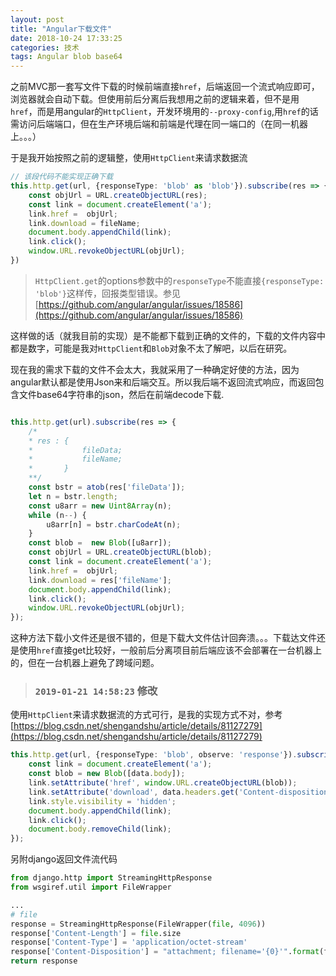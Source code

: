 ```yaml
---
layout: post
title: "Angular下载文件"
date: 2018-10-24 17:33:25
categories: 技术
tags: Angular blob base64
---
```


之前MVC那一套写文件下载的时候前端直接`href`，后端返回一个流式响应即可，浏览器就会自动下载。但使用前后分离后我想用之前的逻辑来着，但不是用`href`，而是用angular的`HttpClient`，开发环境用的`--proxy-config`,用`href`的话需访问后端端口，但在生产环境后端和前端是代理在同一端口的（在同一机器上。。。）

于是我开始按照之前的逻辑整，使用`HttpClient`来请求数据流

```typescript
// 该段代码不能实现正确下载
this.http.get(url, {responseType: 'blob' as 'blob'}).subscribe(res => {
    const objUrl = URL.createObjectURL(res);
    const link = document.createElement('a');
    link.href =  objUrl;
    link.download = fileName;
    document.body.appendChild(link);
    link.click();
    window.URL.revokeObjectURL(objUrl);
})
```

> `HttpClient.get`的options参数中的`responseType`不能直接`{responseType: 'blob'}`这样传，回报类型错误。参见[https://github.com/angular/angular/issues/18586](https://github.com/angular/angular/issues/18586)

这样做的话（就我目前的实现）是不能都下载到正确的文件的，下载的文件内容中都是数字，可能是我对`HttpClient`和`Blob`对象不太了解吧，以后在研究。


现在我的需求下载的文件不会太大，我就采用了一种确定好使的方法，因为angular默认都是使用Json来和后端交互。所以我后端不返回流式响应，而返回包含文件base64字符串的json，然后在前端decode下载.

```typescript

this.http.get(url).subscribe(res => {
    /*
    * res : {
    *           fileData;
    *           fileName;
    *       }
    **/
    const bstr = atob(res['fileData']);
    let n = bstr.length;
    const u8arr = new Uint8Array(n);
    while (n--) {
        u8arr[n] = bstr.charCodeAt(n);
    }
    const blob =  new Blob([u8arr]);
    const objUrl = URL.createObjectURL(blob);
    const link = document.createElement('a');
    link.href =  objUrl;
    link.download = res['fileName'];
    document.body.appendChild(link);
    link.click();
    window.URL.revokeObjectURL(objUrl);
});
```

这种方法下载小文件还是很不错的，但是下载大文件估计回奔溃。。。下载达文件还是使用`href`直接get比较好，一般前后分离项目前后端应该不会部署在一台机器上的，但在一台机器上避免了跨域问题。

> ### `2019-01-21 14:58:23` 修改

使用`HttpClient`来请求数据流的方式可行，是我的实现方式不对，参考[https://blog.csdn.net/shengandshu/article/details/81127279](https://blog.csdn.net/shengandshu/article/details/81127279)

```typescript
this.http.get(url, {responseType: 'blob', observe: 'response'}).subscribe(data => {
    const link = document.createElement('a');
    const blob = new Blob([data.body]);
    link.setAttribute('href', window.URL.createObjectURL(blob));
    link.setAttribute('download', data.headers.get('Content-disposition').split('filename=')[1]);
    link.style.visibility = 'hidden';
    document.body.appendChild(link);
    link.click();
    document.body.removeChild(link);
});
```

另附django返回文件流代码

```python
from django.http import StreamingHttpResponse
from wsgiref.util import FileWrapper

...
# file
response = StreamingHttpResponse(FileWrapper(file, 4096))
response['Content-Length'] = file.size
response['Content-Type'] = 'application/octet-stream'
response['Content-Disposition'] = "attachment; filename='{0}'".format(file_name)
return response
```

